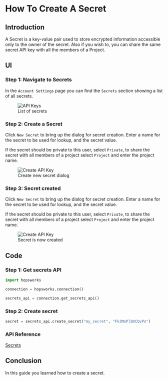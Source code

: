 # How To Create A Secret

## Introduction

A Secret is a key-value pair used to store encrypted information accessible only to the owner of the secret. 
Also if you wish to, you can share the same secret API key with all the members of a Project.

## UI

### Step 1: Navigate to Secrets

In the `Account Settings` page you can find the `Secrets` section showing a list of all secrets.

<p align="center">
  <figure>
    <img src="../../../../assets/images/guides/secrets/secrets.png" alt="API Keys">
    <figcaption>List of secrets</figcaption>
  </figure>
</p>

### Step 2: Create a Secret

Click `New Secret` to bring up the dialog for secret creation. Enter a name for the secret to be used for lookup, and the secret value.

If the secret should be private to this user, select `Private`, to share the secret with all members of a project select `Project` and enter the project name.

<p align="center">
  <figure>
    <img src="../../../../assets/images/guides/secrets/create_new_secret.png" alt="Create API Key">
    <figcaption>Create new secret dialog</figcaption>
  </figure>
</p>

### Step 3: Secret created

Click `New Secret` to bring up the dialog for secret creation. Enter a name for the secret to be used for lookup, and the secret value.

If the secret should be private to this user, select `Private`, to share the secret with all members of a project select `Project` and enter the project name.

<p align="center">
  <figure>
    <img src="../../../../assets/images/guides/secrets/secret_created.png" alt="Create API Key">
    <figcaption>Secret is now created</figcaption>
  </figure>
</p>

## Code

### Step 1: Get secrets API

```python
import hopsworks

connection = hopsworks.connection()

secrets_api = connection.get_secrets_api()
```

### Step 2: Create secret

```python
secret = secrets_api.create_secret("my_secret", "Fk3MoPlQXCQvPo")
```

### API Reference

[Secrets](https://docs.hopsworks.ai/hopsworks-api/dev/generated/api/secrets/)

## Conclusion

In this guide you learned how to create a secret.